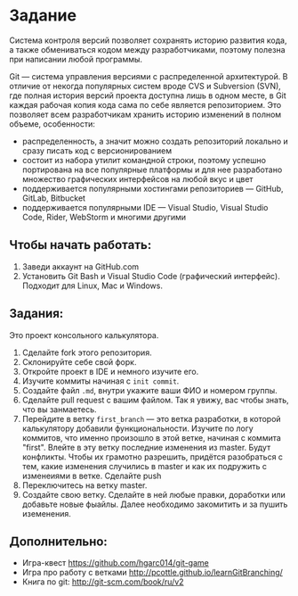 # Задание

Система контроля версий позволяет сохранять историю развития кода, а также
обмениваться кодом между разработчиками, поэтому полезна при написании любой
программы.

Git — система управления версиями с распределенной архитектурой. В отличие от
некогда популярных систем вроде CVS и Subversion (SVN), где полная история
версий проекта доступна лишь в одном месте, в Git каждая рабочая копия кода сама
по себе является репозиторием. Это позволяет всем разработчикам хранить историю
изменений в полном объеме, особенности:

* распределенность, а значит можно создать репозиторий локально и сразу писать
  код с версионированием
* состоит из набора утилит командной строки, поэтому успешно портирована на все
  популярные платформы и для нее разработано множество графических интерфейсов
  на любой вкус и цвет
* поддерживается популярными хостингами репозиториев — GitHub, GitLab, Bitbucket
* поддерживается популярными IDE — Visual Studio, Visual Studio Code, Rider,
  WebStorm и многими другими

## Чтобы начать работать:

1. Заведи аккаунт на GitHub.com
2. Установить Git Bash и Visual Studio Code (графический интерфейс). Подходит
   для Linux, Mac и Windows.

## Задания:

Это проект консольного калькулятора.

1. Сделайте fork этого репозитория.
2. Склонируйте себе свой форк.
3. Откройте проект в IDE и немного изучите его.
4. Изучите коммиты начиная с `init commit`.
5. Создайте файл `.md`, внутри укажите ваши ФИО и номером группы.
6. Сделайте pull request с вашим файлом. Так я увижу, вас чтобы знать, что вы
   занмаетесь.
7. Перейдите в ветку `first_branch` — это ветка разработки, в которой
   калькулятору добавили функциональности. Изучите по логу коммитов, что именно
   произошло в этой ветке, начиная с коммита "first". Влейте в эту ветку
   последние изменения из master. Будут конфликты. Чтобы их грамотно разрешить,
   придётся разобраться с тем, какие изменения случились в master и как их
   подружить с изменеиями в ветке. Сделайте push
8. Переключитесь на ветку master.
9. Создайте свою ветку. Сделайте в ней любые правки, доработки или добавьте
   новые фыайлы. Далее необходимо закомитить и за пушить иземенения.

## Дополнительно:

* Игра-квест https://github.com/hgarc014/git-game
* Игра про работу с ветками http://pcottle.github.io/learnGitBranching/
* Книга по git: http://git-scm.com/book/ru/v2
